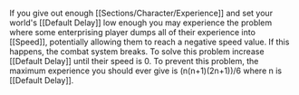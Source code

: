 If you give out enough [[Sections/Character/Experience]] and set your world's [[Default Delay]] low enough you may experience the problem where some enterprising player dumps all of their experience into [[Speed]], potentially allowing them to reach a negative speed value. If this happens, the combat system breaks. To solve this problem increase [[Default Delay]] until their speed is 0. To prevent this problem, the maximum experience you should ever give is (n(n+1)(2n+1))/6 where n is [[Default Delay]].